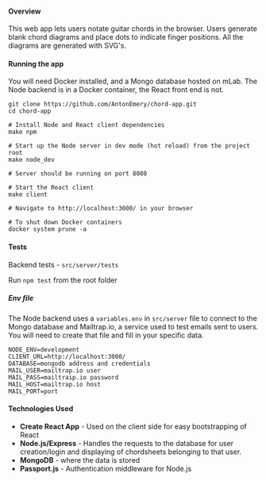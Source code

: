 #### Overview
This web app lets users notate guitar chords in the browser. Users generate blank chord diagrams and place dots to indicate finger positions. All the diagrams are generated with SVG's.

#### Running the app
You will need Docker installed, and a Mongo database hosted on mLab.
The Node backend is in a Docker container, the React front end is not.
````
git clone https://github.com/AntonEmery/chord-app.git
cd chord-app

# Install Node and React client dependencies
make npm

# Start up the Node server in dev mode (hot reload) from the project root
make node_dev

# Server should be running on port 8080

# Start the React client
make client

# Navigate to http://localhost:3000/ in your browser

# To shut down Docker containers
docker system prune -a
````

#### Tests
Backend tests - `src/server/tests`

Run `npm test` from the root folder

##### Env file
The Node backend uses a `variables.env` in `src/server` file to connect to the Mongo database and Mailtrap.io, a service used to test emails sent to users.  You will need to create that file and fill in your specific data.
````
NODE_ENV=development
CLIENT_URL=http://localhost:3000/
DATABASE=mongodb address and credentials
MAIL_USER=mailtrap.io user
MAIL_PASS=mailtraip.io password
MAIL_HOST=mailtrap.io host
MAIL_PORT=port
````

#### Technologies Used
  - **Create React App** - Used on the client side for easy bootstrapping of React
  - **Node.js/Express** - Handles the requests to the database for user creation/login and displaying of chordsheets belonging to that user.
  - **MongoDB** - where the data is stored
  - **Passport.js** - Authentication middleware for Node.js


